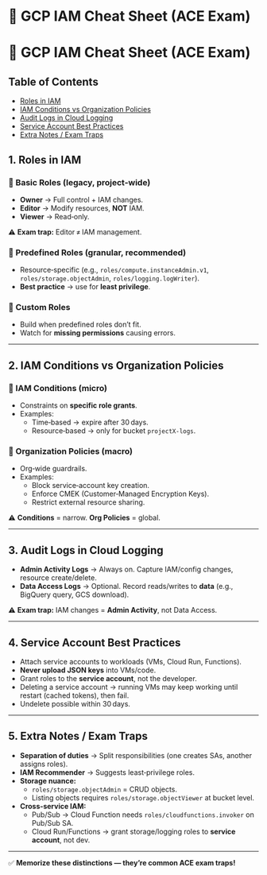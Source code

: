 # 🚀 GCP IAM Cheat Sheet (ACE Exam)

# 🚀 GCP IAM Cheat Sheet (ACE Exam)

## Table of Contents

- [Roles in IAM](#1-roles-in-iam)
- [IAM Conditions vs Organization Policies](#2-iam-conditions-vs-organization-policies)
- [Audit Logs in Cloud Logging](#3-audit-logs-in-cloud-logging)
- [Service Account Best Practices](#4-service-account-best-practices)
- [Extra Notes / Exam Traps](#5-extra-notes--exam-traps)

## 1. Roles in IAM

### 🔹 Basic Roles (legacy, project‑wide)
- **Owner** → Full control + IAM changes.  
- **Editor** → Modify resources, **NOT** IAM.  
- **Viewer** → Read‑only.  

⚠️ **Exam trap:** Editor ≠ IAM management.

### 🔹 Predefined Roles (granular, recommended)
- Resource‑specific (e.g., `roles/compute.instanceAdmin.v1`, `roles/storage.objectAdmin`, `roles/logging.logWriter`).  
- **Best practice** → use for **least privilege**.

### 🔹 Custom Roles
- Build when predefined roles don’t fit.  
- Watch for **missing permissions** causing errors.

---

## 2. IAM Conditions vs Organization Policies

### 🔹 IAM Conditions (micro)
- Constraints on **specific role grants**.  
- Examples:  
  - Time‑based → expire after 30 days.  
  - Resource‑based → only for bucket `projectX-logs`.

### 🔹 Organization Policies (macro)
- Org‑wide guardrails.  
- Examples:  
  - Block service‑account key creation.  
  - Enforce CMEK (Customer‑Managed Encryption Keys).  
  - Restrict external resource sharing.

⚠️ **Conditions** = narrow. **Org Policies** = global.

---

## 3. Audit Logs in Cloud Logging

- **Admin Activity Logs** → Always on. Capture IAM/config changes, resource create/delete.  
- **Data Access Logs** → Optional. Record reads/writes to **data** (e.g., BigQuery query, GCS download).

⚠️ **Exam trap:** IAM changes = **Admin Activity**, not Data Access.

---

## 4. Service Account Best Practices

- Attach service accounts to workloads (VMs, Cloud Run, Functions).  
- **Never upload JSON keys** into VMs/code.  
- Grant roles to the **service account**, not the developer.  
- Deleting a service account → running VMs may keep working until restart (cached tokens), then fail.  
- Undelete possible within 30 days.

---

## 5. Extra Notes / Exam Traps

- **Separation of duties** → Split responsibilities (one creates SAs, another assigns roles).  
- **IAM Recommender** → Suggests least‑privilege roles.  
- **Storage nuance:**  
  - `roles/storage.objectAdmin` = CRUD objects.  
  - Listing objects requires `roles/storage.objectViewer` at bucket level.  
- **Cross‑service IAM:**  
  - Pub/Sub → Cloud Function needs `roles/cloudfunctions.invoker` on Pub/Sub SA.  
  - Cloud Run/Functions → grant storage/logging roles to **service account**, not dev.

---

✅ **Memorize these distinctions — they’re common ACE exam traps!**